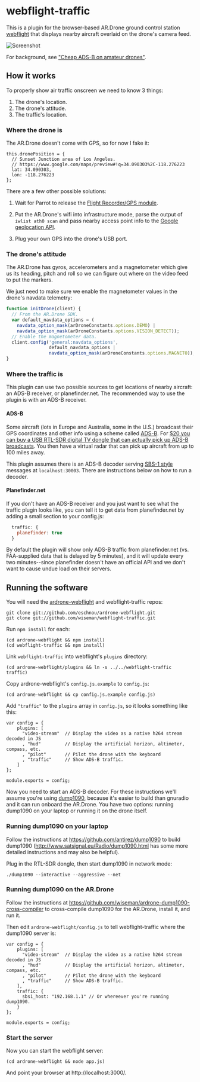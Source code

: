 # webflight-traffic

This is a plugin for the browser-based AR.Drone ground control station
[webflight](http://eschnou.github.io/ardrone-webflight/) that displays
nearby aircraft overlaid on the drone's camera feed.

![Screenshot](https://raw.github.com/wiseman/webflight-traffic/master/traffic-screenshot.jpg "Screenshot")

For background, see ["Cheap ADS-B on amateur
drones"](http://lemondronor.com/blog/indexphp/2013/4/cheap-ads-b-on-amateur-drones).


## How it works

To properly show air traffic onscreen we need to know 3 things:

1. The drone's location.
2. The drone's attitude.
3. The traffic's location.


### Where the drone is

The AR.Drone doesn't come with GPS, so for now I fake it:

```
this.dronePosition = {
  // Sunset Junction area of Los Angeles.
  // https://www.google.com/maps/preview#!q=34.090303%2C-118.276223
  lat: 34.090303,
  lon: -118.276223
};
```

There are a few other possible solutions:

1. Wait for Parrot to release the [Flight Recorder/GPS
module](http://ardrone2.parrot.com/flight-recorder/).

2. Put the AR.Drone's wifi into infrastructure mode, parse the output
of `iwlist ath0 scan` and pass nearby access point info to the [Google
geolocation
API](https://developers.google.com/maps/documentation/business/geolocation/#wifi_access_point_object).

3. Plug your own GPS into the drone's USB port.

### The drone's attitude

The AR.Drone has gyros, accelerometers and a magnetometer which give
us its heading, pitch and roll so we can figure out where on the video
feed to put the markers.

We just need to make sure we enable the magnetometer values in the
drone's navdata telemetry:

```javascript
function initDrone(client) {
  // From the AR.Drone SDK.
  var default_navdata_options = (
    navdata_option_mask(arDroneConstants.options.DEMO) |
    navdata_option_mask(arDroneConstants.options.VISION_DETECT));
  // Enable the magnetometer data.
  client.config('general:navdata_options',
                default_navdata_options |
                navdata_option_mask(arDroneConstants.options.MAGNETO));
}
```


### Where the traffic is

This plugin can use two possible sources to get locations of nearby
aircraft: an ADS-B receiver, or planefinder.net.  The recommended way
to use the plugin is with an ADS-B receiver.


#### ADS-B

Some aircraft (lots in Europe and Australia, some in the U.S.)
broadcast their GPS coordinates and other info using a scheme called
[ADS-B](http://en.wikipedia.org/wiki/Automatic_dependent_surveillance-broadcast).
For [$20 you can buy a USB RTL-SDR digital TV dongle that can actually
pick up ADS-B
broadcasts](http://www.irrational.net/2012/08/06/tracking-planes-for-20-or-less/).
You then have a virtual radar that can pick up aircraft from up to 100
miles away.

This plugin assumes there is an ADS-B decoder serving [SBS-1
style](https://github.com/wiseman/node-sbs1#readme) messages at
`localhost:30003`. There are instructions below on how to run a
decoder.


#### Planefinder.net

If you don't have an ADS-B receiver and you just want to see what the
traffic plugin looks like, you can tell it to get data from
planefinder.net by adding a small section to your config.js:

```javascript
  traffic: {
    planefinder: true
  }
```

By default the plugin will show only ADS-B traffic from
planefinder.net (vs. FAA-supplied data that is delayed by 5 minutes),
and it will update every two minutes--since planefinder doesn't have
an official API and we don't want to cause undue load on their
servers.

## Running the software

You will need the
[ardrone-webflight](https://github.com/eschnou/ardrone-webflight) and
webflight-traffic repos:

```
git clone git://github.com/eschnou/ardrone-webflight.git
git clone git://github.com/wiseman/webflight-traffic.git
```

Run `npm install` for each:

```
(cd ardrone-webflight && npm install)
(cd webflight-traffic && npm install)
```

Link `webflight-traffic` into webflight's `plugins` directory:

```
(cd ardrone-webflight/plugins && ln -s ../../webflight-traffic traffic)
```

Copy ardrone-webflight's `config.js.example` to `config.js`:

```
(cd ardrone-webflight && cp config.js.example config.js)
```

Add `"traffic"` to the `plugins` array in `config.js`, so it looks
something like this:

```
var config = {
    plugins: [
      "video-stream"  // Display the video as a native h264 stream decoded in JS 
      , "hud"         // Display the artificial horizon, altimeter, compass, etc.
      , "pilot"       // Pilot the drone with the keyboard
      , "traffic"     // Show ADS-B traffic.
    ]
};

module.exports = config;
```

Now you need to start an ADS-B decoder.  For these instructions we'll
assume you're using [dump1090](https://github.com/antirez/dump1090),
because it's easier to build than gnuradio and it can run onboard the
AR.Drone.  You have two options: running dump1090 on your laptop or
running it on the drone itself.

### Running dump1090 on your laptop

Follow the instructions at https://github.com/antirez/dump1090 to
build dump1090 (http://www.satsignal.eu/Radio/dump1090.html has some
more detailed instructions and may also be helpful).

Plug in the RTL-SDR dongle, then start dump1090 in network mode:

```
./dump1090 --interactive --aggressive --net
```


### Running dump1090 on the AR.Drone

Follow the instructions at
https://github.com/wiseman/ardrone-dump1090-cross-compiler to
cross-compile dump1090 for the AR.Drone, install it, and run it.

Then edit `ardrone-webflight/config.js` to tell webflight-traffic
where the dump1090 server is:

```
var config = {
    plugins: [
      "video-stream"  // Display the video as a native h264 stream decoded in JS 
      , "hud"         // Display the artificial horizon, altimeter, compass, etc.
      , "pilot"       // Pilot the drone with the keyboard
      , "traffic"     // Show ADS-B traffic.
    ],
    traffic: {
      sbs1_host: "192.168.1.1" // Or whereever you're running dump1090.
    }
};

module.exports = config;
```

### Start the server

Now you can start the webflight server:

```
(cd ardrone-webflight && node app.js)
```

And point your browser at http://localhost:3000/.
